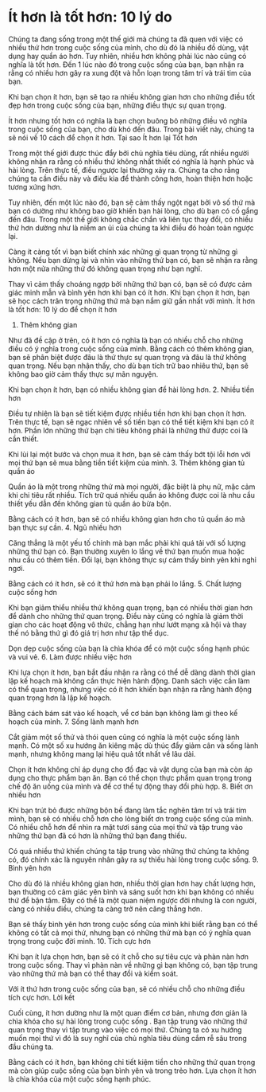 # Ít hơn là tốt hơn: 10 lý do

Chúng ta đang sống trong một thế giới mà chúng ta đã quen với việc có nhiều thứ hơn trong cuộc sống của mình, cho dù đó là nhiều đồ dùng, vật dụng hay quần áo hơn. Tuy nhiên, nhiều hơn không phải lúc nào cũng có nghĩa là tốt hơn. Đến 1 lúc nào đó trong cuộc sống của bạn, bạn nhận ra rằng có nhiều hơn gây ra xung đột và hỗn loạn trong tâm trí và trái tim của bạn.

Khi bạn chọn ít hơn, bạn sẽ tạo ra nhiều không gian hơn cho những điều tốt đẹp hơn trong cuộc sống của bạn, những điều thực sự quan trọng.

Ít hơn nhưng tốt hơn có nghĩa là bạn chọn buông bỏ những điều vô nghĩa trong cuộc sống của bạn, cho dù khó đến đâu. Trong bài viết này, chúng ta sẽ nói về 10 cách để chọn ít hơn.
Tại sao Ít hơn lại Tốt hơn

Trong một thế giới được thúc đẩy bởi chủ nghĩa tiêu dùng, rất nhiều người không nhận ra rằng có nhiều thứ không nhất thiết có nghĩa là hạnh phúc và hài lòng. Trên thực tế, điều ngược lại thường xảy ra. Chúng ta cho rằng chúng ta cần điều này và điều kia để thành công hơn, hoàn thiện hơn hoặc tương xứng hơn.

Tuy nhiên, đến một lúc nào đó, bạn sẽ cảm thấy ngột ngạt bởi vô số thứ mà bạn có dường như không bao giờ khiến bạn hài lòng, cho dù bạn có cố gắng đến đâu. Trong một thế giới không chắc chắn và liên tục thay đổi, có nhiều thứ hơn dường như là niềm an ủi của chúng ta khi điều đó hoàn toàn ngược lại.

Càng ít càng tốt vì bạn biết chính xác những gì quan trọng từ những gì không. Nếu bạn dừng lại và nhìn vào những thứ bạn có, bạn sẽ nhận ra rằng hơn một nửa những thứ đó không quan trọng như bạn nghĩ.

Thay vì cảm thấy choáng ngợp bởi những thứ bạn có, bạn sẽ có được cảm giác minh mẫn và bình yên hơn khi bạn có ít hơn. Khi bạn chọn ít hơn, bạn sẽ học cách trân trọng những thứ mà bạn nắm giữ gần nhất với mình.
Ít hơn là tốt hơn: 10 lý do để chọn ít hơn
1. Thêm không gian

Như đã đề cập ở trên, có ít hơn có nghĩa là bạn có nhiều chỗ cho những điều có ý nghĩa trong cuộc sống của mình. Bằng cách có thêm không gian, bạn sẽ phân biệt được đâu là thứ thực sự quan trọng và đâu là thứ không quan trọng. Nếu bạn nhận thấy, cho dù bạn tích trữ bao nhiêu thứ, bạn sẽ không bao giờ cảm thấy thực sự mãn nguyện.

Khi bạn chọn ít hơn, bạn có nhiều không gian để hài lòng hơn.
2. Nhiều tiền hơn

Điều tự nhiên là bạn sẽ tiết kiệm được nhiều tiền hơn khi bạn chọn ít hơn. Trên thực tế, bạn sẽ ngạc nhiên về số tiền bạn có thể tiết kiệm khi bạn có ít hơn. Phần lớn những thứ bạn chi tiêu không phải là những thứ được coi là cần thiết.

Khi lùi lại một bước và chọn mua ít hơn, bạn sẽ cảm thấy bớt tội lỗi hơn với mọi thứ bạn sẽ mua bằng tiền tiết kiệm của mình.
3. Thêm không gian tủ quần áo

Quần áo là một trong những thứ mà mọi người, đặc biệt là phụ nữ, mặc cảm khi chi tiêu rất nhiều. Tích trữ quá nhiều quần áo không được coi là nhu cầu thiết yếu dẫn đến không gian tủ quần áo bừa bộn.

Bằng cách có ít hơn, bạn sẽ có nhiều không gian hơn cho tủ quần áo mà bạn thực sự cần.
4. Ngủ nhiều hơn

Căng thẳng là một yếu tố chính mà bạn mắc phải khi quá tải với số lượng những thứ bạn có. Bạn thường xuyên lo lắng về thứ bạn muốn mua hoặc nhu cầu có thêm tiền. Đổi lại, bạn không thực sự cảm thấy bình yên khi nghỉ ngơi.

Bằng cách có ít hơn, sẽ có ít thứ hơn mà bạn phải lo lắng.
5. Chất lượng cuộc sống hơn

Khi bạn giảm thiểu nhiều thứ không quan trọng, bạn có nhiều thời gian hơn để dành cho những thứ quan trọng. Điều này cũng có nghĩa là giảm thời gian cho các hoạt động vô thức, chẳng hạn như lướt mạng xã hội và thay thế nó bằng thứ gì đó giá trị hơn như tập thể dục.

Dọn dẹp cuộc sống của bạn là chìa khóa để có một cuộc sống hạnh phúc và vui vẻ.
6. Làm được nhiều việc hơn

Khi lựa chọn ít hơn, bạn bắt đầu nhận ra rằng có thể dễ dàng dành thời gian lập kế hoạch mà không cần thực hiện hành động. Danh sách việc cần làm có thể quan trọng, nhưng việc có ít hơn khiến bạn nhận ra rằng hành động quan trọng hơn là lập kế hoạch.

Bằng cách bám sát vào kế hoạch, về cơ bản bạn không làm gì theo kế hoạch của mình.
7. Sống lành mạnh hơn

Cắt giảm một số thứ và thói quen cũng có nghĩa là một cuộc sống lành mạnh. Có một số xu hướng ăn kiêng mặc dù thúc đẩy giảm cân và sống lành mạnh, nhưng không mang lại hiệu quả tốt nhất về lâu dài.

Chọn ít hơn không chỉ áp dụng cho đồ đạc và vật dụng của bạn mà còn áp dụng cho thực phẩm bạn ăn. Bạn có thể chọn thực phẩm quan trọng trong chế độ ăn uống của mình và để cơ thể tự động thay đổi phù hợp.
8. Biết ơn nhiều hơn

Khi bạn trút bỏ được những bộn bề đang làm tắc nghẽn tâm trí và trái tim mình, bạn sẽ có nhiều chỗ hơn cho lòng biết ơn trong cuộc sống của mình. Có nhiều chỗ hơn để nhìn ra mặt tươi sáng của mọi thứ và tập trung vào những thứ bạn đã có hơn là những thứ bạn đang thiếu.

Có quá nhiều thứ khiến chúng ta tập trung vào những thứ chúng ta không có, đó chính xác là nguyên nhân gây ra sự thiếu hài lòng trong cuộc sống.
9. Bình yên hơn

Cho dù đó là nhiều không gian hơn, nhiều thời gian hơn hay chất lượng hơn, bạn thường có cảm giác yên bình và sáng suốt hơn khi bạn không có nhiều thứ để bận tâm. Đây có thể là một quan niệm ngược đời nhưng là con người, càng có nhiều điều, chúng ta càng trở nên căng thẳng hơn.

Bạn sẽ thấy bình yên hơn trong cuộc sống của mình khi biết rằng bạn có thể không có tất cả mọi thứ, nhưng bạn có những thứ mà bạn có ý nghĩa quan trọng trong cuộc đời mình.
10. Tích cực hơn

Khi bạn ít lựa chọn hơn, bạn sẽ có ít chỗ cho sự tiêu cực và phàn nàn hơn trong cuộc sống. Thay vì phàn nàn về những gì bạn không có, bạn tập trung vào những thứ mà bạn có thể thay đổi và kiểm soát.

Với ít thứ hơn trong cuộc sống của bạn, sẽ có nhiều chỗ cho những điều tích cực hơn.
Lời kết

Cuối cùng, ít hơn dường như là một quan điểm cơ bản, nhưng đơn giản là chìa khóa cho sự hài lòng trong cuộc sống . Bạn tập trung vào những thứ quan trọng thay vì tập trung vào việc có mọi thứ. Chúng ta có xu hướng muốn mọi thứ vì đó là suy nghĩ của chủ nghĩa tiêu dùng cắm rễ sâu trong đầu chúng ta.

Bằng cách có ít hơn, bạn không chỉ tiết kiệm tiền cho những thứ quan trọng mà còn giúp cuộc sống của bạn bình yên và trong trẻo hơn. Lựa chọn ít hơn là chìa khóa của một cuộc sống hạnh phúc.
